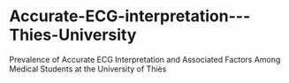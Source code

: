 # Accurate-ECG-interpretation---Thies-University
Prevalence of Accurate ECG Interpretation and Associated Factors Among Medical Students at the University of Thiès 
